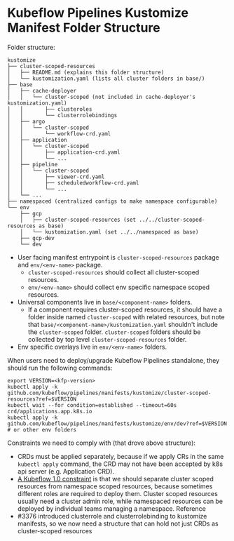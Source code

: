 # Kubeflow Pipelines Kustomize Manifest Folder Structure

Folder structure:
```
kustomize
├── cluster-scoped-resources
│   ├── README.md (explains this folder structure)
│   └── kustomization.yaml (lists all cluster folders in base/)
├── base
│   ├── cache-deployer
│   │   └── cluster-scoped (not included in cache-deployer's kustomization.yaml)
│   │       ├── clusteroles
│   │       └── clusterrolebindings
│   ├── argo
│   │   └── cluster-scoped
│   │       └── workflow-crd.yaml
│   ├── application
│   │   └── cluster-scoped
│   │       ├── application-crd.yaml
│   │       └── ...
│   ├── pipeline
│   │   └── cluster-scoped
│   │       ├── viewer-crd.yaml
│   │       ├── scheduledworkflow-crd.yaml
│   │       └── ...
│   └── ...
├── namespaced (centralized configs to make namespace configurable)
└── env
    ├── gcp
    │   ├── cluster-scoped-resources (set ../../cluster-scoped-resources as base)
    │   └── kustomization.yaml (set ../../namespaced as base)
    ├── gcp-dev
    └── dev
```

* User facing manifest entrypoint is `cluster-scoped-resources` package and `env/<env-name>` package.
    * `cluster-scoped-resources` should collect all cluster-scoped resources.
    * `env/<env-name>` should collect env specific namespace scoped resources.
* Universal components live in `base/<component-name>` folders.
    * If a component requires cluster-scoped resources, it should have a folder inside named `cluster-scoped` with related resources, but note that `base/<component-name>/kustomization.yaml` shouldn't include the `cluster-scoped` folder. `cluster-scoped` folders should be collected by top level `cluster-scoped-resources` folder.
* Env specific overlays live in `env/<env-name>` folders.

When users need to deploy/upgrade Kubeflow Pipelines standalone, they should
run the following commands:
```
export VERSION=<kfp-version>
kubectl apply -k github.com/kubeflow/pipelines/manifests/kustomize/cluster-scoped-resources?ref=$VERSION
kubectl wait --for condition=established --timeout=60s crd/applications.app.k8s.io
kubectl apply -k github.com/kubeflow/pipelines/manifests/kustomize/env/dev?ref=$VERSION # or other env folders
```

Constraints we need to comply with (that drove above structure):
* CRDs must be applied separately, because if we apply CRs in the same `kubectl apply` command, the CRD may not have been accepted by k8s api server (e.g. Application CRD).
* [A Kubeflow 1.0 constraint](https://github.com/kubeflow/pipelines/issues/2884#issuecomment-577158715) is that we should separate cluster scoped resources from namespace scoped resources, because sometimes different roles are required to deploy them. Cluster scoped resources usually need a cluster admin role, while namespaced resources can be deployed by individual teams managing a namespace. Reference
* #3376 introduced clusterrole and clusterrolebinding to kustomize manifests, so we now need a structure that can hold not just CRDs as cluster-scoped resources
